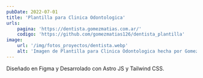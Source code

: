 ```yaml
---
pubDate: 2022-07-01
title: 'Plantilla para Clinica Odontologica'
urls: 
    pagina: 'https://dentista.gomezmatias.com.ar/'
    codigo: 'https://github.com/gomezmatias126/dentista_plantilla'
image:
    url: '/img/fotos_proyectos/dentista.webp'
    alt: 'Imagen de Plantilla para Clinica Odontologica hecha por Gomez Matias'
---
```

Diseñado en Figma y Desarrolado con Astro JS y Tailwind CSS.
